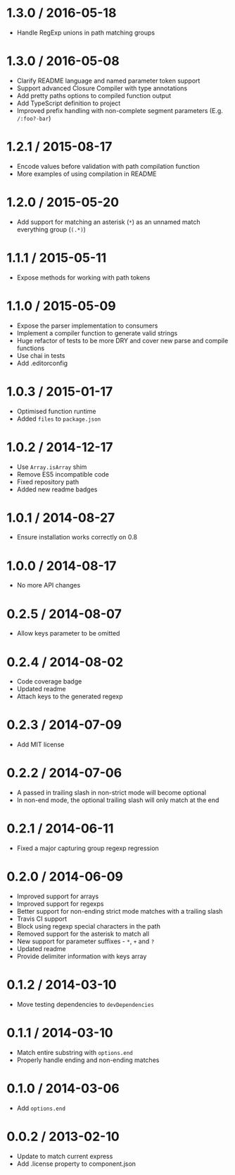 1.3.0 / 2016-05-18
==================

  * Handle RegExp unions in path matching groups

1.3.0 / 2016-05-08
==================

  * Clarify README language and named parameter token support
  * Support advanced Closure Compiler with type annotations
  * Add pretty paths options to compiled function output
  * Add TypeScript definition to project
  * Improved prefix handling with non-complete segment parameters (E.g. `/:foo?-bar`)

1.2.1 / 2015-08-17
==================

  * Encode values before validation with path compilation function
  * More examples of using compilation in README

1.2.0 / 2015-05-20
==================

  * Add support for matching an asterisk (`*`) as an unnamed match everything group (`(.*)`)

1.1.1 / 2015-05-11
==================

  * Expose methods for working with path tokens

1.1.0 / 2015-05-09
==================

  * Expose the parser implementation to consumers
  * Implement a compiler function to generate valid strings
  * Huge refactor of tests to be more DRY and cover new parse and compile functions
  * Use chai in tests
  * Add .editorconfig

1.0.3 / 2015-01-17
==================

  * Optimised function runtime
  * Added `files` to `package.json`

1.0.2 / 2014-12-17
==================

  * Use `Array.isArray` shim
  * Remove ES5 incompatible code
  * Fixed repository path
  * Added new readme badges

1.0.1 / 2014-08-27
==================

  * Ensure installation works correctly on 0.8

1.0.0 / 2014-08-17
==================

  * No more API changes

0.2.5 / 2014-08-07
==================

  * Allow keys parameter to be omitted

0.2.4 / 2014-08-02
==================

  * Code coverage badge
  * Updated readme
  * Attach keys to the generated regexp

0.2.3 / 2014-07-09
==================

  * Add MIT license

0.2.2 / 2014-07-06
==================

  * A passed in trailing slash in non-strict mode will become optional
  * In non-end mode, the optional trailing slash will only match at the end

0.2.1 / 2014-06-11
==================

  * Fixed a major capturing group regexp regression

0.2.0 / 2014-06-09
==================

  * Improved support for arrays
  * Improved support for regexps
  * Better support for non-ending strict mode matches with a trailing slash
  * Travis CI support
  * Block using regexp special characters in the path
  * Removed support for the asterisk to match all
  * New support for parameter suffixes - `*`, `+` and `?`
  * Updated readme
  * Provide delimiter information with keys array

0.1.2 / 2014-03-10
==================

  * Move testing dependencies to `devDependencies`

0.1.1 / 2014-03-10
==================

  * Match entire substring with `options.end`
  * Properly handle ending and non-ending matches

0.1.0 / 2014-03-06
==================

  * Add `options.end`

0.0.2 / 2013-02-10
==================

  * Update to match current express
  * Add .license property to component.json
